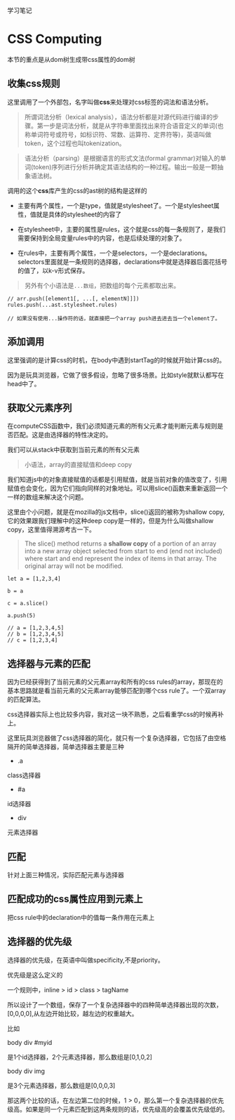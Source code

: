 学习笔记

# CSS Computing

本节的重点是从dom树生成带css属性的dom树

## 收集css规则

这里调用了一个外部包，名字叫做**css**来处理对css标签的词法和语法分析。

> 所谓词法分析（lexical analysis），语法分析都是对源代码进行编译的步骤。第一步是词法分析，就是从字符串里面找出来符合语音定义的单词(也称单词符号或符号，如标识符、常数、运算符、定界符等)，英语叫做token，这个过程也叫tokenization。

> 语法分析（parsing）是根据语言的形式文法(formal grammar)对输入的单词(token)序列进行分析并确定其语法结构的一种过程。输出一般是一颗抽象语法树。

调用的这个**css**库产生的css的ast树的结构是这样的

- 主要有两个属性，一个是type，值就是stylesheet了。一个是stylesheet属性，值就是具体的stylesheet的内容了

- 在stylesheet中，主要的属性是rules，这个就是css的每一条规则了，是我们需要保持到全局变量rules中的内容，也是后续处理的对象了。

- 在rules中，主要有两个属性，一个是selectors，一个是declarations。selectors里面就是一条规则的选择器，declarations中就是选择器后面花括号的值了，以k-v形式保存。

> 另外有个小语法是`...数组`，把数组的每个元素都取出来。

```
// arr.push([element1[, ...[, elementN]]])
rules.push(...ast.stylesheet.rules)

// 如果没有使用...操作符的话，就直接把一个array push进去进去当一个element了。
```

## 添加调用

这里强调的是计算css的时机，在body中遇到startTag的时候就开始计算css的。

因为是玩具浏览器，它做了很多假设，忽略了很多场景。比如style就默认都写在head中了。

## 获取父元素序列

在computeCSS函数中，我们必须知道元素的所有父元素才能判断元素与规则是否匹配。这是由选择器的特性决定的。

我们可以从stack中获取到当前元素的所有父元素

> 小语法，array的直接赋值和deep copy

我们知道js中的对象直接赋值的话都是引用赋值，就是当前对象的值改变了，引用赋值也会变化，因为它们指向同样的对象地址。可以用slice()函数来重新返回一个一样的数组来解决这个问题。

这里由个小问题，就是在mozilla的js文档中，slice()返回的被称为shallow copy,它的效果跟我们理解中的这种deep copy是一样的，但是为什么叫做shallow copy，这里值得溯源考古一下。

> The slice() method returns a **shallow copy** of a portion of an array into a new array object selected from start to end (end not included) where start and end represent the index of items in that array. The original array will not be modified.

```
let a = [1,2,3,4]

b = a

c = a.slice()

a.push(5)

// a = [1,2,3,4,5]
// b = [1,2,3,4,5]
// c = [1,2,3,4]
```

## 选择器与元素的匹配

因为已经获得到了当前元素的父元素array和所有的css rules的array，那现在的基本思路就是看当前元素的父元素array能够匹配到哪个css rule了。一个双array的匹配算法。

css选择器实际上也比较多内容，我对这一块不熟悉，之后看重学css的时候再补上。

这里玩具浏览器做了css选择器的简化，就只有一个复杂选择器，它包括了由空格隔开的简单选择器，简单选择器主要是三种

- .a 

class选择器

- #a

id选择器

- div

元素选择器

## 匹配

针对上面三种情况，实际匹配元素与选择器

## 匹配成功的css属性应用到元素上

把css rule中的declaration中的值每一条作用在元素上

## 选择器的优先级

选择器的优先级，在英语中叫做specificity,不是priority。

优先级是这么定义的

一个规则中，inline > id > class > tagName

所以设计了一个数组，保存了一个复杂选择器中的四种简单选择器出现的次数，[0,0,0,0],从左边开始比较，越左边的权重越大。

比如

body div #myid

是1个id选择器，2个元素选择器，那么数组是[0,1,0,2]

body div img

是3个元素选择器，那么数组是[0,0,0,3]

那这两个比较的话，在左边第二位的时候，1 > 0，那么第一个复杂选择器的优先级高。如果是同一个元素匹配到这两条规则的话，优先级高的会覆盖优先级低的。


